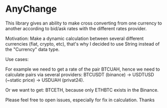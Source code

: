 # AnyChange
This library gives an ability to make cross converting from one currency to another according to bid/ask rates with the different rates provider.

Motivation:
Make a dynamic calculation between several different currencies (fiat, crypto, etc), that's why I decided to use String instead of the "Currency" data type.

Use cases:

For example we need to get a rate of the pair BTCUAH, hence we need to calculate pairs via several providers:
BTCUSDT (binance) -> USDTUSD (~static price) -> USDUAH (privat24).

Or we want to get: BTCETH, because only ETHBTC exists in the Binance.

Please feel free to open issues, especially for fix in calculation.
Thanks